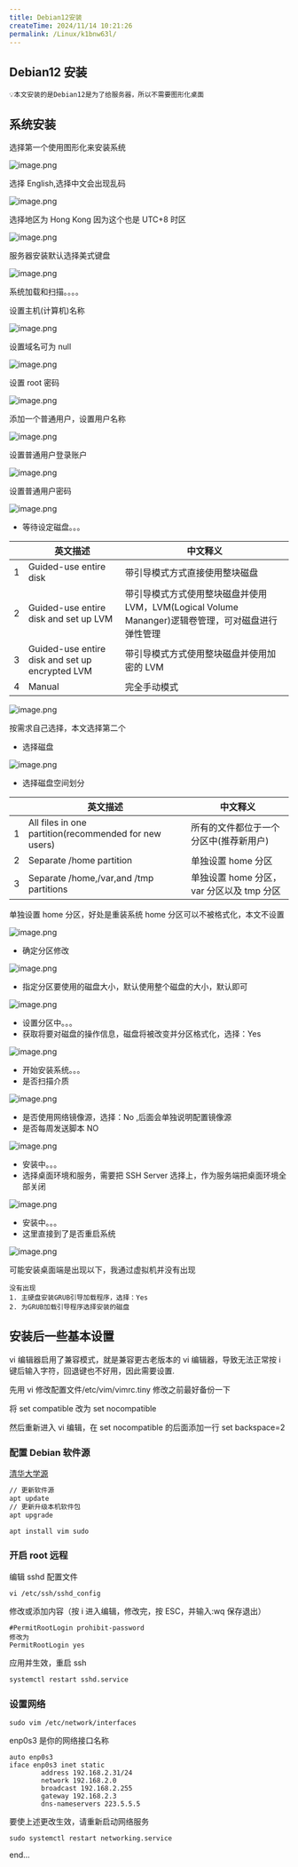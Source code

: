 ```yaml
---
title: Debian12安装
createTime: 2024/11/14 10:21:26
permalink: /Linux/k1bnw63l/
---
```

## Debian12 安装

```ad-tip
💡本文安装的是Debian12是为了给服务器，所以不需要图形化桌面
```

## 系统安装

选择第一个使用图形化来安装系统

​![image.png](https://image.oyyp.top/pc/202311031018204.png)​

选择 English,选择中文会出现乱码

​![image.png](https://image.oyyp.top/pc/202311031021049.png)​

选择地区为 Hong Kong 因为这个也是 UTC+8 时区

​![image.png](https://image.oyyp.top/pc/202311031023405.png)​

服务器安装默认选择美式键盘

​![image.png](https://image.oyyp.top/pc/202311031024319.png)​

系统加载和扫描。。。。

设置主机(计算机)名称

​![image.png](https://image.oyyp.top/pc/202311031028304.png)​

设置域名可为 null

​![image.png](https://image.oyyp.top/pc/202311031030467.png)​

设置 root 密码

​![image.png](https://image.oyyp.top/pc/202311031031167.png)​

添加一个普通用户，设置用户名称

​![image.png](https://image.oyyp.top/pc/202311031032546.png)​

设置普通用户登录账户

​![image.png](https://image.oyyp.top/pc/202311031033580.png)​

设置普通用户密码

​![image.png](https://image.oyyp.top/pc/202311031033708.png)​

- 等待设定磁盘。。。

|     | 英文描述                                        | 中文释义                                                                                           |
| --- | ----------------------------------------------- | -------------------------------------------------------------------------------------------------- |
| 1   | Guided-use entire disk                          | 带引导模式方式直接使用整块磁盘                                                                     |
| 2   | Guided-use entire disk and set up LVM           | 带引导模式方式使用整块磁盘并使用 LVM，LVM(Logical Volume Mananger)逻辑卷管理，可对磁盘进行弹性管理 |
| 3   | Guided-use entire disk and set up encrypted LVM | 带引导模式方式使用整块磁盘并使用加密的 LVM                                                         |
| 4   | Manual                                          | 完全手动模式                                                                                       |

​![image.png](https://image.oyyp.top/pc/202311031035610.png)​

按需求自己选择，本文选择第二个

- 选择磁盘

​![image.png](https://image.oyyp.top/pc/202311031036045.png)​

- 选择磁盘空间划分

|     | 英文描述                                              | 中文释义                                  |
| --- | ----------------------------------------------------- | ----------------------------------------- |
| 1   | All files in one partition(recommended for new users) | 所有的文件都位于一个分区中(推荐新用户)    |
| 2   | Separate /home partition                              | 单独设置 home 分区                        |
| 3   | Separate /home,/var,and /tmp partitions               | 单独设置 home 分区，var 分区以及 tmp 分区 |

单独设置 home 分区，好处是重装系统 home 分区可以不被格式化，本文不设置

​![image.png](https://image.oyyp.top/pc/202311031142290.png)​

- 确定分区修改

​![image.png](https://image.oyyp.top/pc/202311031144470.png)​

- 指定分区要使用的磁盘大小，默认使用整个磁盘的大小，默认即可

![image.png](https://image.oyyp.top//pc/202311031145705.png)

- 设置分区中。。。
- 获取将要对磁盘的操作信息，磁盘将被改变并分区格式化，选择：Yes

![image.png](https://image.oyyp.top//pc/202311031146224.png)

- 开始安装系统。。。
- 是否扫描介质

![image.png](https://image.oyyp.top//pc/202311031331172.png)

- 是否使用网络镜像源，选择：No ,后面会单独说明配置镜像源
- 是否每周发送脚本 NO

![image.png](https://image.oyyp.top/pc/202311031333145.png)

- 安装中。。。
- 选择桌面环境和服务，需要把 SSH Server 选择上，作为服务端把桌面环境全部关闭

![image.png](https://image.oyyp.top/pc/202311031335463.png)

- 安装中。。。
- 这里直接到了是否重启系统

![image.png](https://image.oyyp.top//pc/202311031337501.png)

可能安装桌面端是出现以下，我通过虚拟机并没有出现

```ad-warning
没有出现
1. 主硬盘安装GRUB引导加载程序，选择：Yes
2. 为GRUB加载引导程序选择安装的磁盘

```

## 安装后一些基本设置

vi 编辑器启用了兼容模式，就是兼容更古老版本的 vi 编辑器，导致无法正常按 i 键后输入字符，回退键也不好用，因此需要设置.

先用 vi 修改配置文件/etc/vim/vimrc.tiny 修改之前最好备份一下

将 set compatible 改为 set nocompatible

然后重新进入 vi 编辑，在 set nocompatible 的后面添加一行
set backspace=2

### 配置 Debian 软件源

[清华大学源](https://mirror.tuna.tsinghua.edu.cn/help/debian)

```sh
// 更新软件源
apt update
// 更新升级本机软件包
apt upgrade

apt install vim sudo
```

### 开启 root 远程

编辑 sshd 配置文件

```text
vi /etc/ssh/sshd_config
```

修改或添加内容（按 i 进入编辑，修改完，按 ESC，并输入:wq 保存退出）

```text
#PermitRootLogin prohibit-password
修改为
PermitRootLogin yes
```

应用并生效，重启 ssh

```sh
systemctl restart sshd.service
```

### 设置网络

```text
sudo vim /etc/network/interfaces
```

enp0s3 是你的网络接口名称

```text
auto enp0s3
iface enp0s3 inet static
        address 192.168.2.31/24
        network 192.168.2.0
        broadcast 192.168.2.255
        gateway 192.168.2.3
        dns-nameservers 223.5.5.5
```

要使上述更改生效，请重新启动网络服务

```text
sudo systemctl restart networking.service
```

end...

‍
